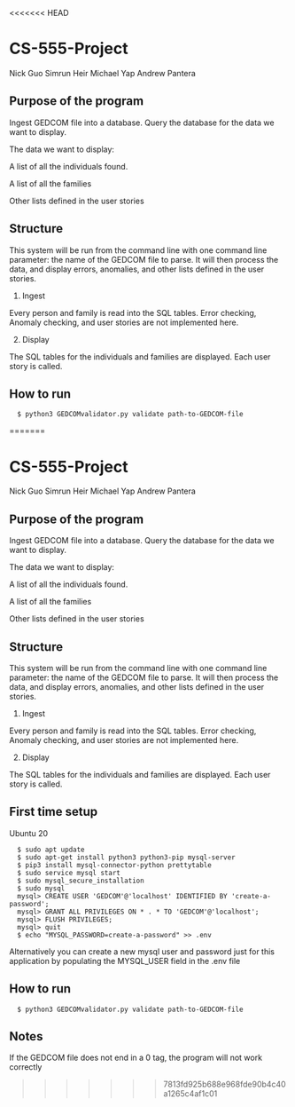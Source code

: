 <<<<<<< HEAD
# CS-555-Project

Nick Guo
Simrun Heir
Michael Yap
Andrew Pantera

## Purpose of the program

Ingest GEDCOM file into a database. Query the database for the data we want to display.

The data we want to display:

A list of all the individuals found. 

A list of all the families

Other lists defined in the user stories

## Structure

This system will be run from the command line with one command line parameter: the name of the GEDCOM file to parse. It will then process the data, and display errors, anomalies, and other lists defined in the user stories. 

1. Ingest

Every person and family is read into the SQL tables. Error checking, Anomaly checking, and user stories are not implemented here.

2. Display

The SQL tables for the individuals and families are displayed. Each user story is called. 

## How to run

```shell
  $ python3 GEDCOMvalidator.py validate path-to-GEDCOM-file 
```

=======
# CS-555-Project

Nick Guo
Simrun Heir
Michael Yap
Andrew Pantera

## Purpose of the program

Ingest GEDCOM file into a database. Query the database for the data we want to display.

The data we want to display:

A list of all the individuals found. 

A list of all the families

Other lists defined in the user stories

## Structure

This system will be run from the command line with one command line parameter: the name of the GEDCOM file to parse. It will then process the data, and display errors, anomalies, and other lists defined in the user stories. 

1. Ingest

Every person and family is read into the SQL tables. Error checking, Anomaly checking, and user stories are not implemented here.

2. Display

The SQL tables for the individuals and families are displayed. Each user story is called. 

## First time setup

Ubuntu 20

```shell
  $ sudo apt update
  $ sudo apt-get install python3 python3-pip mysql-server
  $ pip3 install mysql-connector-python prettytable
  $ sudo service mysql start
  $ sudo mysql_secure_installation
  $ sudo mysql
  mysql> CREATE USER 'GEDCOM'@'localhost' IDENTIFIED BY 'create-a-password';
  mysql> GRANT ALL PRIVILEGES ON * . * TO 'GEDCOM'@'localhost';
  mysql> FLUSH PRIVILEGES;
  mysql> quit
  $ echo "MYSQL_PASSWORD=create-a-password" >> .env
```

Alternatively you can create a new mysql user and password just for this application by populating the MYSQL_USER field in the .env file

## How to run

```shell
  $ python3 GEDCOMvalidator.py validate path-to-GEDCOM-file 
```

## Notes

If the GEDCOM file does not end in a 0 tag, the program will not work correctly
>>>>>>> 7813fd925b688e968fde90b4c40a1265c4af1c01
